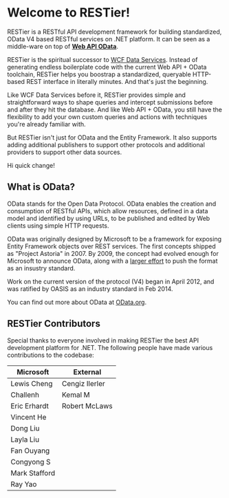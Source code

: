 # Welcome to RESTier!

RESTier is a RESTful API development framework for building standardized, OData V4 based RESTful services on .NET 
platform. It can be seen as a middle-ware on top of [**Web API OData**](http://odata.github.io/WebApi/). 

RESTier is the spiritual successor to [WCF Data Services](https://en.wikipedia.org/wiki/WCF_Data_Services). Instead of 
generating endless boilerplate code with the current Web API + OData toolchain, RESTier helps you boostrap a standardized, 
queryable HTTP-based REST interface in literally minutes. And that's just the beginning.

Like WCF Data Services before it, RESTier provides simple and straightforward ways to shape queries and intercept submissions
before and after they hit the database. And like Web API + OData, you still have the flexibility to add your own
custom queries and actions with techniques you're already familiar with.

But RESTier isn't just for OData and the Entity Framework. It also supports adding additional publishers to support other 
protocols and additional providers to support other data sources.

Hi quick change!

## What is OData?

OData stands for the Open Data Protocol. OData enables the creation and consumption of RESTful APIs, which allow 
resources, defined in a data model and identified by using URLs, to be published and edited by Web clients using 
simple HTTP requests.

OData was originally designed by Microsoft to be a framework for exposing Entity Framework objects over REST services.
The first concepts shipped as "Project Astoria" in 2007. By 2009, the concept had evolved enough for Microsoft to
announce OData, along with a [larger effort](https://blogs.msdn.microsoft.com/odatateam/2009/11/17/breaking-down-data-silos-the-open-data-protocol-odata/)
to push the format as an insustry standard.

Work on the current version of the protocol (V4) began in April 2012, and was ratified by OASIS as an industry standard in Feb 2014.

You can find out more about OData at [OData.org](http://www.odata.org/).

## RESTier Contributors

Special thanks to everyone involved in making RESTier the best API development platform for .NET. The following people
have made various contributions to the codebase:

| Microsoft     | External       |
|---------------|----------------|
| Lewis Cheng   | Cengiz Ilerler |
| Challenh      | Kemal M        |
| Eric Erhardt  | Robert McLaws  |
| Vincent He    |                |
| Dong Liu      |                |
| Layla Liu     |                |
| Fan Ouyang    |                |
| Congyong S    |                |
| Mark Stafford |                |
| Ray Yao       |                |